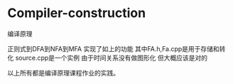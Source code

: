 # Compiler-construction
编译原理

正则式到DFA到NFA到MFA
实现了如上的功能
其中FA.h,Fa.cpp是用于存储和转化
source.cpp是一个实例
由于时间关系没有做图形化
但大概应该是对的


以上所有都是编译原理课程作业的实践。
